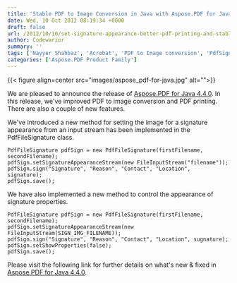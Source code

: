 ```yaml
---
title: 'Stable PDF to Image Conversion in Java with Aspose.PDF for Java 4.4'
date: Wed, 10 Oct 2012 08:19:34 +0000
draft: false
url: /2012/10/10/set-signature-appearance-better-pdf-printing-and-stable-pdf-to-image-conversion/
author: Codewarior
summary: ''
tags: ['Nayyer Shahbaz', 'Acrobat', 'PDF to Image conversion', 'PdfSignature', 'Sign PDF file', 'Signature appearance', 'annotation export', 'java', 'product release', 'text replace']
categories: ['Aspose.PDF Product Family']
---
```




{{< figure align=center src="images/aspose_pdf-for-java.jpg" alt="">}}


We are pleased to announce the release of [Aspose.PDF for Java 4.4.0][1]. In this release, we've improved PDF to image conversion and PDF printing. There are also a couple of new features.

We've introduced a new method for setting the image for a signature appearance from an input stream has been implemented in the PdfFileSignature class.

```
PdfFileSignature pdfSign = new PdfFileSignature(firstFilename, secondFilename); 
pdfSign.setSignatureAppearanceStream(new FileInputStream("filename")); 
pdfSign.sign("Signature", "Reason", "Contact", "Location", signature); 
pdfSign.save();
```

We have also implemented a new method to control the appearance of signature properties.

```
PdfFileSignature pdfSign = new PdfFileSignature(firstFilename, secondFilename); 
pdfSign.setSignatureAppearanceStream(new FileInputStream(SIGN_IMG_FILENAME)); 
pdfSign.sign("Signature", "Reason", "Contact", "Location", sugnature); 
pdfSign.setShowProperties(false); 
pdfSign.save();
```

Please visit the following link for further details on what's new & fixed in [Aspose.PDF for Java 4.4.0][2].




[1]: https://downloads.aspose.com/pdf/java
[2]: https://downloads.aspose.com/pdf/java




